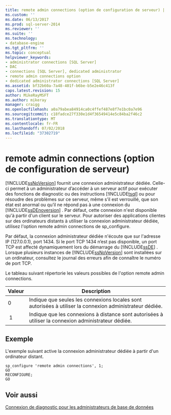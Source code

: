 ```yaml
---
title: remote admin connections (option de configuration de serveur) | Microsoft Docs
ms.custom: ''
ms.date: 06/13/2017
ms.prod: sql-server-2014
ms.reviewer: ''
ms.suite: ''
ms.technology:
- database-engine
ms.tgt_pltfrm: ''
ms.topic: conceptual
helpviewer_keywords:
- administrator connections [SQL Server]
- DAC
- connections [SQL Server], dedicated administrator
- remote admin connections option
- dedicated administrator connections [SQL Server]
ms.assetid: bf32b60a-7a48-401f-b6be-b5e2e46c413f
caps.latest.revision: 15
author: MikeRayMSFT
ms.author: mikeray
manager: craigg
ms.openlocfilehash: a0a79abea84914ca0c4ffef487e8f7e1bc0a7e96
ms.sourcegitcommit: c18fadce27f330e1d4f36549414e5c84ba2f46c2
ms.translationtype: MT
ms.contentlocale: fr-FR
ms.lasthandoff: 07/02/2018
ms.locfileid: "37302719"
---
```

# <a name="remote-admin-connections-server-configuration-option"></a>remote admin connections (option de configuration de serveur)
  [!INCLUDE[ssNoVersion](../../includes/ssnoversion-md.md)] fournit une connexion administrateur dédiée. Celle-ci permet à un administrateur d’accéder à un serveur actif pour exécuter des fonctions de diagnostic ou des instructions [!INCLUDE[tsql](../../includes/tsql-md.md)] ou pour résoudre des problèmes sur ce serveur, même s’il est verrouillé, que son état est anormal ou qu’il ne répond pas à une connexion du [!INCLUDE[ssDEnoversion](../../includes/ssdenoversion-md.md)] . Par défaut, cette connexion n'est disponible qu'à partir d'un client sur le serveur. Pour autoriser des applications clientes sur des ordinateurs distants à utiliser la connexion administrateur dédiée, utilisez l'option remote admin connections de sp_configure.  
  
 Par défaut, la connexion administrateur dédiée n'écoute que sur l'adresse IP (127.0.0.1), port 1434. Si le port TCP 1434 n’est pas disponible, un port TCP est affecté dynamiquement lors du démarrage du [!INCLUDE[ssDE](../../includes/ssde-md.md)] . Lorsque plusieurs instances de [!INCLUDE[ssNoVersion](../../includes/ssnoversion-md.md)] sont installées sur un ordinateur, consultez le journal des erreurs afin de connaître le numéro de port TCP.  
  
 Le tableau suivant répertorie les valeurs possibles de l'option remote admin connections.  
  
|Valeur|Description|  
|-----------|-----------------|  
|0|Indique que seules les connexions locales sont autorisées à utiliser la connexion administrateur dédiée.|  
| 1|Indique que les connexions à distance sont autorisées à utiliser la connexion administrateur dédiée.|  
  
## <a name="example"></a>Exemple  
 L'exemple suivant active la connexion administrateur dédiée à partir d'un ordinateur distant.  
  
```  
sp_configure 'remote admin connections', 1;  
GO  
RECONFIGURE;  
GO  
```  
  
## <a name="see-also"></a>Voir aussi  
 [Connexion de diagnostic pour les administrateurs de base de données](diagnostic-connection-for-database-administrators.md)  
  
  
